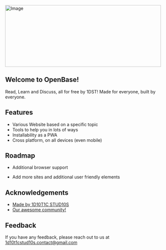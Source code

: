 <img src="https://openbaseinitiative.github.io/OBBanner.png" alt="Image" style="width: 100%; max-width: 800px; height: auto; max-height: 200px; object-fit: cover;">


## Welcome to OpenBase!

Read, Learn and Discuss, all for free by 1DST! Made for everyone, built by everyone.

## Features

- Various Website based on a specific topic
- Tools to help you in lots of ways
- Installability as a PWA
- Cross platform, on all devices (even mobile)


## Roadmap

- Additional browser support

- Add more sites and additional user friendly elements


## Acknowledgements

 - [Made by 1D10T1C STUD10S](https://1d10t1c-stud10s.github.io)
 - [Our awesome community!](https://discord.gg/Db8UqZNPcU)

## Feedback

If you have any feedback, please reach out to us at 1d10t1cstud10s.contact@gmail.com


